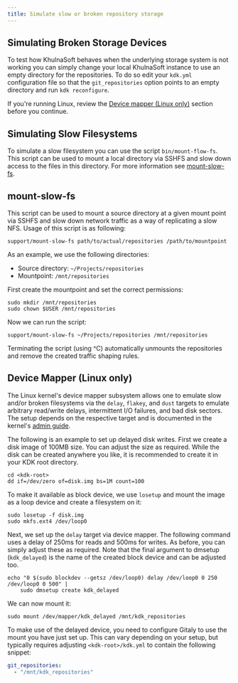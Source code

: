 ```yaml
---
title: Simulate slow or broken repository storage
---
```


## Simulating Broken Storage Devices

To test how KhulnaSoft behaves when the underlying storage system is not working
you can simply change your local KhulnaSoft instance to use an empty directory for
the repositories. To do so edit your `kdk.yml` configuration file so that the
`git_repositories` option points to an empty directory and run `kdk reconfigure`.

If you're running Linux, review the [Device mapper (Linux only)](#device-mapper-linux-only) section before you continue.

## Simulating Slow Filesystems

To simulate a slow filesystem you can use the script `bin/mount-flow-fs`. This
script can be used to mount a local directory via SSHFS and slow down access to
the files in this directory. For more information see
[mount-slow-fs](#mount-slow-fs).

## mount-slow-fs

This script can be used to mount a source directory at a given mount point via
SSHFS and slow down network traffic as a way of replicating a slow NFS. Usage of
this script is as following:

```shell
support/mount-slow-fs path/to/actual/repositories /path/to/mountpoint
```

As an example, we use the following directories:

- Source directory: `~/Projects/repositories`
- Mountpoint: `/mnt/repositories`

First create the mountpoint and set the correct permissions:

```shell
sudo mkdir /mnt/repositories
sudo chown $USER /mnt/repositories
```

Now we can run the script:

```shell
support/mount-slow-fs ~/Projects/repositories /mnt/repositories
```

Terminating the script (using ^C) automatically unmounts the repositories
and remove the created traffic shaping rules.

## Device Mapper (Linux only)

The Linux kernel's device mapper subsystem allows one to emulate slow and/or broken
filesystems via the `delay`, `flakey`, and `dust` targets to emulate
arbitrary read/write delays, intermittent I/O failures, and bad disk sectors. The
setup depends on the respective target and is documented in the kernel's
[admin guide](https://www.kernel.org/doc/html/latest/admin-guide/device-mapper/).

The following is an example to set up delayed disk writes. First we create a
disk image of 100MB size. You can adjust the size as required. While the disk
can be created anywhere you like, it is recommended to create it in your KDK
root directory.

```shell
cd <kdk-root>
dd if=/dev/zero of=disk.img bs=1M count=100
```

To make it available as block device, we use `losetup` and mount the image as
a loop device and create a filesystem on it:

```shell
sudo losetup -f disk.img
sudo mkfs.ext4 /dev/loop0
```

Next, we set up the `delay` target via device mapper. The following command
uses a delay of 250ms for reads and 500ms for writes. As before, you can simply
adjust these as required. Note that the final argument to dmsetup
(`kdk_delayed`) is the name of the created block device and can be adjusted
too.

```shell
echo "0 $(sudo blockdev --getsz /dev/loop0) delay /dev/loop0 0 250 /dev/loop0 0 500" |
    sudo dmsetup create kdk_delayed
```

We can now mount it:

```shell
sudo mount /dev/mapper/kdk_delayed /mnt/kdk_repositories
```

To make use of the delayed device, you need to configure Gitaly to use the mount
you have just set up. This can vary depending on your setup, but typically
requires adjusting `<kdk-root>/kdk.yml` to contain the following snippet:

```yaml
git_repositories:
  - "/mnt/kdk_repositories"
```
